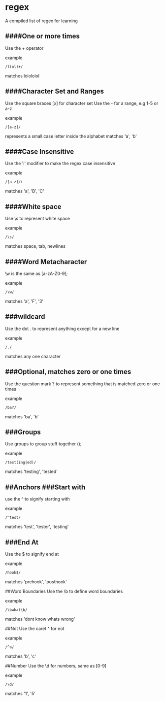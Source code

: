 # regex
A compiled list of regex for learning


####One or more times
---
Use the + operator

example

```
/l(ol)+/
```

matches lolololol

####Character Set and Ranges
---
Use the square braces [x] for character set
Use the - for a range, e.g 1-5 or a-z

example
```
/[a-z]/
```
represents a small case letter inside the alphabet
matches 'a', 'b'

####Case Insensitive
---
Use the 'i' modifier to make the regex case insensitive

example
```
/[a-z]/i
```

matches 'a', 'B', 'C'

####White space
---
Use \s to represent white space

example
```
/\s/
```

matches space, tab, newlines

####Word Metacharacter
---
\w is the same as [a-zA-Z0-9];

example
```
/\w/
```

matches 'a', 'F', '3'

###wildcard
---
Use the dot . to represent anything except for a new line

example

```
/./
```

matches any one character

###Optional, matches zero or one times
---
Use the question mark ? to represent something that is matched zero or one times

example
```
/ba?/
```
matches 'ba', 'b'

###Groups
---
Use groups to group stuff together ();

example
```
/test(ing|ed)/
```
matches 'testing', 'tested'

##Anchors
###Start with
---
use the ^ to signify starting with

example
```
/^test/
```
matches 'test', 'tester', 'testing'

###End At
---
Use the $ to signify end at

example
```
/hook$/
```

matches 'prehook', 'posthook'

##Word Boundaries
Use the \b to define word boundaries

example
```
/\bwhat\b/
```

matches 'dont know whats wrong'

##Not
Use the caret ^ for not

example
```
/^a/
```

matches 'b', 'c'

##Number
Use the \d for numbers, same as [0-9]

example
```
/\d/
```

matches '1', '5'

